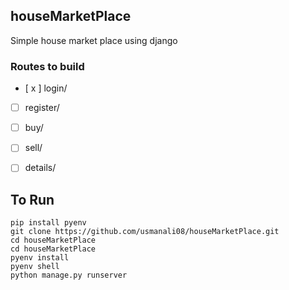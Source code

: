 ## houseMarketPlace
Simple house market place using django

### Routes to build
- [ x ] login/
- [  ] register/
- [  ] buy/
- [  ] sell/
- [  ] details/


## To Run
```
pip install pyenv
git clone https://github.com/usmanali08/houseMarketPlace.git
cd houseMarketPlace
cd houseMarketPlace
pyenv install
pyenv shell
python manage.py runserver

```
